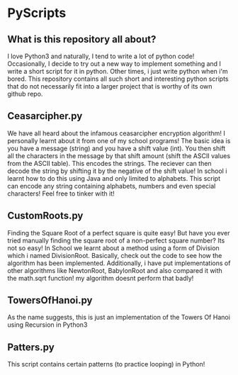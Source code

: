 # PyScripts

## What is this repository all about?
I love Python3 and naturally, I tend to write a lot of python code! Occasionally, I decide to try out a new way to implement something and I write a short script for it in python. Other times, i just write python when i'm bored. This repository contains all such short and interesting python scripts that do not necessarily fit into a larger project that is worthy of its own github repo.

## Ceasarcipher.py
We have all heard about the infamous ceasarcipher encryption algorithm! I personally learnt about it from one of my school programs! The basic idea is you have a message (string) and you have a shift value (int). You then shift all the characters in the message by that shift amount (shift the ASCII values from the ASCII table). This encodes the strings. The reciever can then decode the string by shifting it by the negative of the shift value! In school i learnt how to do this using Java and only limited to alphabets. This script can encode any string containing alphabets, numbers and even special characters! Feel free to tinker with it!

## CustomRoots.py
Finding the Square Root of a perfect square is quite easy! But have you ever tried manually finding the square root of a non-perfect square number? Its not so easy! In School we learnt about a method using a form of Division which i named DivisionRoot. Basically, check out the code to see how the algorithm has been implemented. Additionally, i have put implementations of other algorithms like NewtonRoot, BabylonRoot and also compared it with the math.sqrt function! my algorithm doesnt perform that badly!

## TowersOfHanoi.py
As the name suggests, this is just an implementation of the Towers Of Hanoi using Recursion in Python3

## Patters.py
This script contains certain patterns (to practice looping) in Python!
